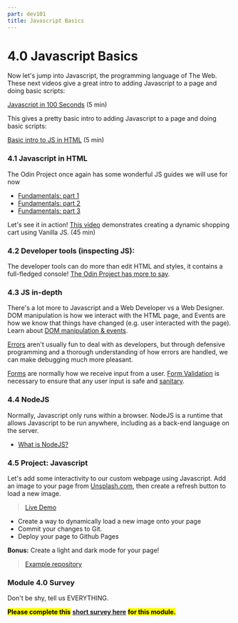 ```yaml
---
part: dev101
title: Javascript Basics
---
```


# 4.0 Javascript Basics

Now let's jump into Javascript, the programming language of The Web. These next videos give a great intro to adding Javascript to a page and doing basic scripts:

[Javascript in 100 Seconds](https://www.youtube.com/watch?v=DHjqpvDnNGE) (5 min)

This gives a pretty basic intro to adding Javascript to a page and doing basic scripts:

[Basic intro to JS in HTML](<https://www.youtube.com/watch?v=oaj-uD-bGIY)>) (5 min)

### 4.1 Javascript in HTML

The Odin Project once again has some wonderful JS guides we will use for now

- [Fundamentals: part 1](https://www.theodinproject.com/lessons/foundations-fundamentals-part-1)
- [Fundamentals: part 2](https://www.theodinproject.com/lessons/foundations-fundamentals-part-2)
- [Fundamentals: part 3](https://www.theodinproject.com/lessons/foundations-fundamentals-part-3)

Let's see it in action! [This video](https://www.youtube.com/watch?v=YeFzkC2awTM) demonstrates creating a dynamic shopping cart using Vanilla JS. (45 min)

### 4.2 Developer tools (inspecting JS):

The developer tools can do more than edit HTML and styles, it contains a full-fledged console! [The Odin Project has more to say](https://www.theodinproject.com/lessons/foundations-javascript-developer-tools).

### 4.3 JS in-depth

There's a lot more to Javascript and a Web Developer vs a Web Designer. DOM manipulation is how we interact with the HTML page, and Events are how we know that things have changed (e.g. user interacted with the page). Learn about [DOM manipulation & events](https://www.theodinproject.com/lessons/foundations-dom-manipulation-and-events).

[Errors](https://www.theodinproject.com/lessons/foundations-understanding-errors) aren't usually fun to deal with as developers, but through defensive programming and a thorough understanding of how errors are handled, we can make debugging much more pleasant.

[Forms](https://www.theodinproject.com/lessons/node-path-intermediate-html-and-css-form-basics) are normally how we receive input from a user. [Form Validation](https://www.theodinproject.com/lessons/node-path-intermediate-html-and-css-form-validation) is necessary to ensure that any user input is safe and [sanitary](https://www.webopedia.com/definitions/input-sanitization/).

### 4.4 NodeJS

Normally, Javascript only runs within a browser. NodeJS is a runtime that allows Javascript to be run anywhere, including as a back-end language on the server.

- [What is NodeJS?](https://www.theodinproject.com/lessons/nodejs-introduction-what-is-nodejs)

### 4.5 Project: Javascript

Let's add some interactivity to our custom webpage using Javascript. Add an image to your page from [Unsplash.com](https://unsplash.com), then create a refresh button to load a new image.

> [Live Demo](https://project-004--lacymorrow.repl.co/)

- Create a way to dynamically load a new image onto your page
- Commit your changes to Git.
- Deploy your page to Github Pages

**Bonus:** Create a light and dark mode for your page!

> [Example repository](https://github.com/AAM-Institute/project-004)

### Module 4.0 Survey

Don't be shy, tell us EVERYTHING.

<mark>**Please complete this**</mark> [**short survey here**](https://docs.google.com/forms/d/e/1FAIpQLSfawEqevKUFMsJaW5AxOn5vJuPzqzrt790ErxotmwDQi8gUzw/viewform) <mark>**for this module.**</mark>
